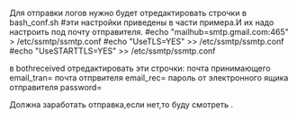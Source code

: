 Для отправки логов нужно будет отредактировать строчки в bash_conf.sh
#эти настройки приведены в части примера.И их надо настроить под почту отправителя. 
#echo "mailhub=smtp.gmail.com:465" > /etc/ssmtp/ssmtp.conf
#echo "UseTLS=YES" >> /etc/ssmtp/ssmtp.conf 
#echo "UseSTARTTLS=YES" >> /etc/ssmtp/ssmtp.conf

в bothreceived отредактировать эти строчки:
почта принимающего
email_tran=
почта отпрвителя
email_rec=
пароль от электронного ящика отправителя
password=

Должна заработать отправка,если нет,то буду смотреть .